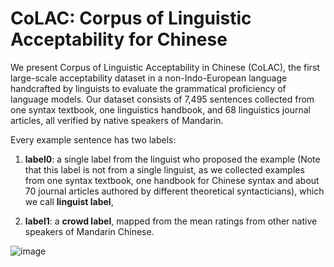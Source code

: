 # CoLAC: Corpus of Linguistic Acceptability for Chinese


We present Corpus of Linguistic Acceptability in Chinese (CoLAC), the first large-scale  acceptability dataset in a non-Indo-European language handcrafted by linguists to evaluate the grammatical proficiency of language models. Our dataset consists of 7,495 sentences collected from one syntax textbook, one linguistics handbook, and 68 linguistics journal articles, all verified by native speakers of Mandarin. 

Every example sentence has two labels:

1) **label0**: a single label from the linguist who proposed the example (Note that this label is not from a single linguist, as we collected examples from one syntax textbook, one handbook for Chinese syntax and about 70 journal articles authored by different theoretical syntacticians), which we call **linguist label**,

2) **label1**: a **crowd label**, mapped from the mean ratings from other native speakers of Mandarin Chinese. 

![image](https://github.com/huhailinguist/CoLAC/assets/29844482/5fb8e051-1da2-4be7-ae24-46dac588899e)




